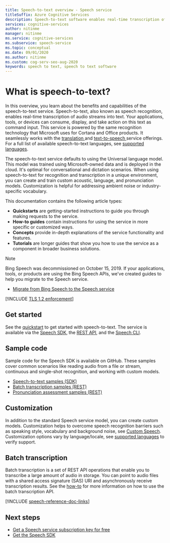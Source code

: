 ```yaml
---
title: Speech-to-text overview - Speech service
titleSuffix: Azure Cognitive Services
description: Speech-to-text software enables real-time transcription of audio streams into text. Your applications, tools, or devices can consume, display, and take action on this text input. This article is an overview of the benefits and capabilities of the speech-to-text service.
services: cognitive-services
author: nitinme
manager: nitinme
ms.service: cognitive-services
ms.subservice: speech-service
ms.topic: conceptual
ms.date: 09/01/2020
ms.author: nitinme
ms.custom: cog-serv-seo-aug-2020
keywords: speech to text, speech to text software
---
```


# What is speech-to-text?

In this overview, you learn about the benefits and capabilities of the speech-to-text service.
Speech-to-text, also known as speech recognition, enables real-time transcription of audio streams into text. Your applications, tools, or devices can consume, display, and take action on this text as command input. This service is powered by the same recognition technology that Microsoft uses for Cortana and Office products. It seamlessly works with the <a href="./speech-translation.md" target="_blank">translation </a> and <a href="./text-to-speech.md" target="_blank">text-to-speech </a> service offerings. For a full list of available speech-to-text languages, see [supported languages](language-support.md#speech-to-text).

The speech-to-text service defaults to using the Universal language model. This model was trained using Microsoft-owned data and is deployed in the cloud. It's optimal for conversational and dictation scenarios. When using speech-to-text for recognition and transcription in a unique environment, you can create and train custom acoustic, language, and pronunciation models. Customization is helpful for addressing ambient noise or industry-specific vocabulary.

This documentation contains the following article types:

* **Quickstarts** are getting-started instructions to guide you through making requests to the service.
* **How-to guides** contain instructions for using the service in more specific or customized ways.
* **Concepts** provide in-depth explanations of the service functionality and features.
* **Tutorials** are longer guides that show you how to use the service as a component in broader business solutions.

> [!NOTE]
> Bing Speech was decommissioned on October 15, 2019. If your applications, tools, or products are using the Bing Speech APIs, we've created guides to help you migrate to the Speech service.
> - [Migrate from Bing Speech to the Speech service](how-to-migrate-from-bing-speech.md)

[!INCLUDE [TLS 1.2 enforcement](../../../includes/cognitive-services-tls-announcement.md)]

## Get started

See the [quickstart](get-started-speech-to-text.md) to get started with speech-to-text. The service is available via the [Speech SDK](speech-sdk.md), the [REST API](rest-speech-to-text.md#pronunciation-assessment-parameters), and the [Speech CLI](spx-overview.md).

## Sample code

Sample code for the Speech SDK is available on GitHub. These samples cover common scenarios like reading audio from a file or stream, continuous and single-shot recognition, and working with custom models.

- [Speech-to-text samples (SDK)](https://github.com/Azure-Samples/cognitive-services-speech-sdk)
- [Batch transcription samples (REST)](https://github.com/Azure-Samples/cognitive-services-speech-sdk/tree/master/samples/batch)
- [Pronunciation assessment samples (REST)](rest-speech-to-text.md#pronunciation-assessment-parameters)

## Customization

In addition to the standard Speech service model, you can create custom models. Customization helps to overcome speech recognition barriers such as speaking style, vocabulary and background noise, see [Custom Speech](./custom-speech-overview.md). Customization options vary by language/locale, see [supported languages](./language-support.md) to verify support.

## Batch transcription

Batch transcription is a set of REST API operations that enable you to transcribe a large amount of audio in storage. You can point to audio files with a shared access signature (SAS) URI and asynchronously receive transcription results. See the [how-to](batch-transcription.md) for more information on how to use the batch transcription API.

[!INCLUDE [speech-reference-doc-links](includes/speech-reference-doc-links.md)]

## Next steps

- [Get a Speech service subscription key for free](overview.md#try-the-speech-service-for-free)
- [Get the Speech SDK](speech-sdk.md)